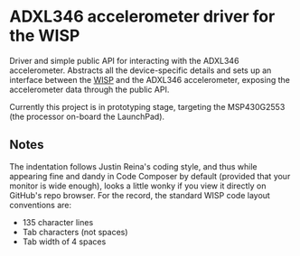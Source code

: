 ADXL346 accelerometer driver for the WISP
=========================================

Driver and simple public API for interacting with the ADXL346 accelerometer. Abstracts all the device-specific details and sets up an interface between the [WISP](http://sensor.cs.washington.edu/WISP.html) and the ADXL346 accelerometer, exposing the accelerometer data through the public API.

Currently this project is in prototyping stage, targeting the MSP430G2553 (the processor on-board the LaunchPad).

Notes
-----
The indentation follows Justin Reina's coding style, and thus while appearing fine and dandy in Code Composer by default (provided that your monitor is wide enough), looks a little wonky if you view it directly on GitHub's repo browser. For the record, the standard WISP code layout conventions are:

* 135 character lines
* Tab characters (not spaces)
* Tab width of 4 spaces
